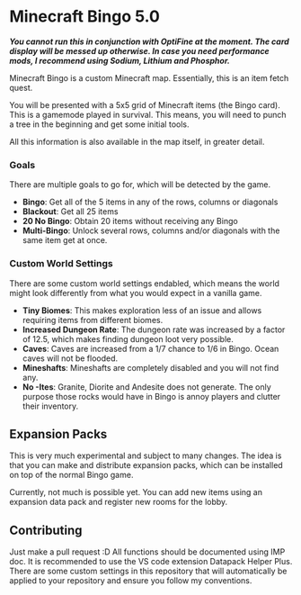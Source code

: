 # Minecraft Bingo 5.0
***You cannot run this in conjunction with OptiFine at the moment. The card display will be messed up otherwise.
In case you need performance mods, I recommend using Sodium, Lithium and Phosphor.***

Minecraft Bingo is a custom Minecraft map. Essentially, this is an item fetch quest.

You will be presented with a 5x5 grid of Minecraft items (the Bingo card).
This is a gamemode played in survival. This means, you will need to punch a tree in the beginning and get some initial tools.

All this information is also available in the map itself, in greater detail.

### Goals
There are multiple goals to go for, which will be detected by the game.

* **Bingo**: Get all of the 5 items in any of the rows, columns or diagonals
* **Blackout**: Get all 25 items
* **20 No Bingo**: Obtain 20 items without receiving any Bingo
* **Multi-Bingo**: Unlock several rows, columns and/or diagonals with the same item get at once.

### Custom World Settings
There are some custom world settings endabled, which means the world might look differently from what you would expect in a vanilla game.

* **Tiny Biomes**: This makes exploration less of an issue and allows requiring items from different biomes.
* **Increased Dungeon Rate**: The dungeon rate was increased by a factor of 12.5, which makes finding dungeon loot very possible.
* **Caves**: Caves are increased from a 1/7 chance to 1/6 in Bingo. Ocean caves will not be flooded.
* **Mineshafts**: Mineshafts are completely disabled and you will not find any.
* **No -Ites**: Granite, Diorite and Andesite does not generate. The only purpose those rocks would have in Bingo is annoy players and clutter their inventory.


## Expansion Packs
This is very much experimental and subject to many changes. The idea is that you can make and distribute expansion packs, which can be installed on top of the normal Bingo game.

Currently, not much is possible yet. You can add new items using an expansion data pack and register new rooms for the lobby.

## Contributing
Just make a pull request :D
All functions should be documented using IMP doc.
It is recommended to use the VS code extension Datapack Helper Plus. There are some custom settings in this repository that will automatically be applied to your repository and ensure you follow my conventions.